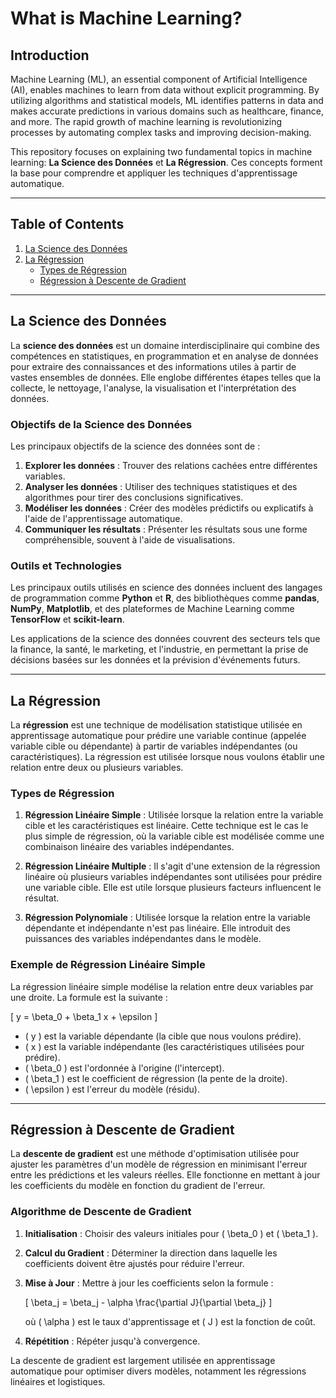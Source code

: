 # What is Machine Learning?

## Introduction

Machine Learning (ML), an essential component of Artificial Intelligence (AI), enables machines to learn from data without explicit programming. By utilizing algorithms and statistical models, ML identifies patterns in data and makes accurate predictions in various domains such as healthcare, finance, and more. The rapid growth of machine learning is revolutionizing processes by automating complex tasks and improving decision-making.

This repository focuses on explaining two fundamental topics in machine learning: **La Science des Données** et **La Régression**. Ces concepts forment la base pour comprendre et appliquer les techniques d'apprentissage automatique.

---

## Table of Contents

1. [La Science des Données](#la-science-des-données)
2. [La Régression](#la-régression)
    - [Types de Régression](#types-de-régression)
    - [Régression à Descente de Gradient](#régression-à-descente-de-gradient)

---

## La Science des Données

La **science des données** est un domaine interdisciplinaire qui combine des compétences en statistiques, en programmation et en analyse de données pour extraire des connaissances et des informations utiles à partir de vastes ensembles de données. Elle englobe différentes étapes telles que la collecte, le nettoyage, l'analyse, la visualisation et l'interprétation des données.

### Objectifs de la Science des Données

Les principaux objectifs de la science des données sont de :
1. **Explorer les données** : Trouver des relations cachées entre différentes variables.
2. **Analyser les données** : Utiliser des techniques statistiques et des algorithmes pour tirer des conclusions significatives.
3. **Modéliser les données** : Créer des modèles prédictifs ou explicatifs à l'aide de l'apprentissage automatique.
4. **Communiquer les résultats** : Présenter les résultats sous une forme compréhensible, souvent à l'aide de visualisations.

### Outils et Technologies

Les principaux outils utilisés en science des données incluent des langages de programmation comme **Python** et **R**, des bibliothèques comme **pandas**, **NumPy**, **Matplotlib**, et des plateformes de Machine Learning comme **TensorFlow** et **scikit-learn**.

Les applications de la science des données couvrent des secteurs tels que la finance, la santé, le marketing, et l'industrie, en permettant la prise de décisions basées sur les données et la prévision d'événements futurs.

---

## La Régression

La **régression** est une technique de modélisation statistique utilisée en apprentissage automatique pour prédire une variable continue (appelée variable cible ou dépendante) à partir de variables indépendantes (ou caractéristiques). La régression est utilisée lorsque nous voulons établir une relation entre deux ou plusieurs variables.

### Types de Régression

1. **Régression Linéaire Simple** :
   Utilisée lorsque la relation entre la variable cible et les caractéristiques est linéaire. Cette technique est le cas le plus simple de régression, où la variable cible est modélisée comme une combinaison linéaire des variables indépendantes.

2. **Régression Linéaire Multiple** :
   Il s'agit d'une extension de la régression linéaire où plusieurs variables indépendantes sont utilisées pour prédire une variable cible. Elle est utile lorsque plusieurs facteurs influencent le résultat.

3. **Régression Polynomiale** :
   Utilisée lorsque la relation entre la variable dépendante et indépendante n'est pas linéaire. Elle introduit des puissances des variables indépendantes dans le modèle.

### Exemple de Régression Linéaire Simple

La régression linéaire simple modélise la relation entre deux variables par une droite. La formule est la suivante :

\[
y = \beta_0 + \beta_1 x + \epsilon
\]

- \( y \) est la variable dépendante (la cible que nous voulons prédire).
- \( x \) est la variable indépendante (les caractéristiques utilisées pour prédire).
- \( \beta_0 \) est l'ordonnée à l'origine (l'intercept).
- \( \beta_1 \) est le coefficient de régression (la pente de la droite).
- \( \epsilon \) est l'erreur du modèle (résidu).

---

## Régression à Descente de Gradient

La **descente de gradient** est une méthode d'optimisation utilisée pour ajuster les paramètres d'un modèle de régression en minimisant l'erreur entre les prédictions et les valeurs réelles. Elle fonctionne en mettant à jour les coefficients du modèle en fonction du gradient de l'erreur.

### Algorithme de Descente de Gradient

1. **Initialisation** : Choisir des valeurs initiales pour \( \beta_0 \) et \( \beta_1 \).
2. **Calcul du Gradient** : Déterminer la direction dans laquelle les coefficients doivent être ajustés pour réduire l'erreur.
3. **Mise à Jour** : Mettre à jour les coefficients selon la formule :
   
   \[
   \beta_j = \beta_j - \alpha \frac{\partial J}{\partial \beta_j}
   \]
   
   où \( \alpha \) est le taux d'apprentissage et \( J \) est la fonction de coût.
4. **Répétition** : Répéter jusqu'à convergence.

La descente de gradient est largement utilisée en apprentissage automatique pour optimiser divers modèles, notamment les régressions linéaires et logistiques.

